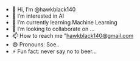 - 👋 Hi, I’m @hawkblack140
- 👀 I’m interested in AI
- 🌱 I’m currently learning Machine Learning
- 💞️ I’m looking to collaborate on ...
- 📫 How to reach me "hawkblack140@gmail.com
- 😄 Pronouns: Soe..
- ⚡ Fun fact: never say no to beer...

<!---
hawkblack140/hawkblack140 is a ✨ special ✨ repository because its `README.md` (this file) appears on your GitHub profile.
You can click the Preview link to take a look at your changes.
--->
